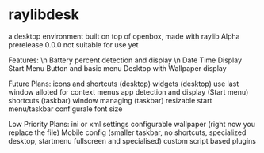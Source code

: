 # raylibdesk
a desktop environment built on top of openbox, made with raylib
Alpha prerelease 0.0.0 not suitable for use yet

Features: \n
Battery percent detection and display \n
Date Time Display
Start Menu Button and basic menu
Desktop with Wallpaper display

Future Plans:
icons and shortcuts (desktop)
widgets (desktop)
use last window alloted for context menus
app detection and display (Start menu)
shortcuts (taskbar)
window managing (taskbar)
resizable start menu/taskbar
configurale font size

Low Priority Plans:
ini or xml settings
configurable wallpaper (right now you replace the file)
Mobile config (smaller taskbar, no shortcuts, specialized desktop, startmenu fullscreen and specialised)
custom script based plugins
